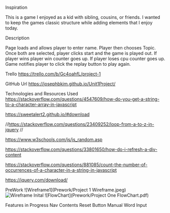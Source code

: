 Inspiration

This is a game I enjoyed as a kid with sibling, cousins, or friends.  I wanted to keep the games classic structure while adding elements that I enjoy today.

Description

Page loads and allows player to enter name.  Player then chooses Topic.  Once both are selected, player clicks start and the game is played out.  If player wins player win counter goes up.  If player loses cpu counter goes up.  Game notifies player to click the replay button to play again.

Trello
https://trello.com/b/Gc4oahfL/project-1

GitHub Url
https://josephbkim.github.io/Unit1Project/

Technologies and Resources Used
https://stackoverflow.com/questions/4547609/how-do-you-get-a-string-to-a-character-array-in-javascript

https://sweetalert2.github.io/#download

//https://stackoverflow.com/questions/23409252/loop-from-a-to-z-in-jquery
// 

https://www.w3schools.com/js/js_random.asp

https://stackoverflow.com/questions/33801650/how-do-i-refresh-a-div-content

https://stackoverflow.com/questions/881085/count-the-number-of-occurrences-of-a-character-in-a-string-in-javascript

https://jquery.com/download/


PreWork
![Wireframe1](Prework/Project 1 Wireframe.jpeg)
![Wireframe Inital](Prework/IMG_8427.HEIC)
![FlowChart](Prework/Project One FlowChart.pdf)



Features in Progress
Nav Contents
Reset Button
Manual Word Input
